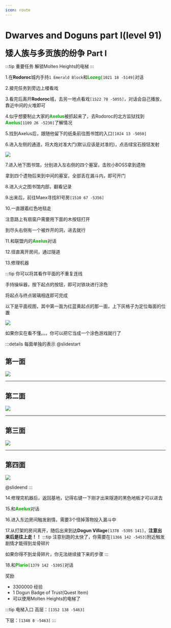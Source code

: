 ```yaml
---
icon: route
---
```


# Dwarves and Doguns part I(level 91)
<span style="font-size: 25px;">**矮人族与多贡族的纷争 Part I**</span>

:::tip 重要任务
解锁Molten Heights的电梯
:::

1.在**Rodoroc**城内手持`1 Emerald Block`和<font color=00AA00>**Lozeg**</font>`[1021 18 -5149]`对话

2.接完任务到旁边上楼看戏

3.看完后离开**Rodoroc**城，去另一地点看戏`[1522 78 -5055]`，对话会自己播放，靠近中间的火堆即可

4.似乎想要制止大家的<font color=00AA00>**Axelus**</font>被抓起来了，去Rodoroc的北方监狱找到<font color=00AA00>**Axelus**</font>`[1109 26 -5230]`了解情况

5.找到Axelus后，跟随他留下的纸条前往图书馆的入口`[1024 13 -5050]`

6.进入左侧的通道，将大炮对准大门(默认应该是对准的)，点击绿宝石按钮发射

![](/assets/img/lvl91-1.jpg)

7.进入地下图书馆，分别进入左右侧的四个墓室，击败小BOSS拿到遗物

拿到四个遗物后来到中间的墓室，全部丢在漏斗内，即可开门

8.进入火之图书馆内部，翻看记录

9.出来后，前往Maex寻找81号房`[1510 67 -5356]`

10.一直跟着红色地毯走

注意路上有扇窗户需要用下面的木按钮打开

到尽头右侧有一个被炸开的洞，进去就行

11.和联盟内的<font color=00AA00>**Axelus**</font>对话

12.径直离开房间，通过隧道

13.修理机器

:::tip
你可以将其看作平面的不重复连线

手持操纵器，按下起点的按钮，即可对铁块进行涂色

将起点与终点玻璃相连即可完成

以下是平面视图，其中第一面为红蓝黄起点的那一面，上下灰格子为定位每面的位置

![](/assets/img/lvl91-2.jpg)

如果你实在看不懂。。。你可以把它当成一个涂色游戏就行了

:::details 每面单独的表示
@slidestart

## 第一面
![](/assets/img/lvl91-2-1.jpg)

---

## 第二面
![](/assets/img/lvl91-2-2.jpg)

---

## 第三面
![](/assets/img/lvl91-2-3.jpg)

---

## 第四面
![](/assets/img/lvl91-2-4.jpg)

@slideend
:::



14.修理完机器后，返回基地，记得右键一下刚才出来隧道的黑色地板才可以进去

15.和<font color=00AA00>**Axelus**</font>对话

16.进入东边房间触发剧情，需要3个怪掉落物投入漏斗中

17.从打架的房间离开，随后出来到达**Dogun Village**`[1378 -5305 141]`，**注意出来后是往上走！！**
:::tip
注意别跑的太快了，你需要在`[1366 142 -5453]`附近触发剧情才能得到龙骨碎片

如果你得不到龙骨碎片，你无法继续接下来的步骤
:::


18.和<font color=00AA00>**Plario**</font>`[1379 142 -5305]`对话

奖励
+ 3300000 经验
+ 1 Dogun Badge of Trust(Quest Item)
+ 可以使用Molten Heights的电梯了


:::tip 电梯入口
高层：`[1352 138 -5463]`

下层：`[1348 8 -5463]`
:::